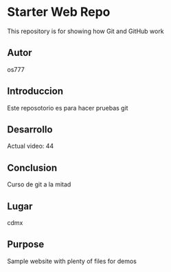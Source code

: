 # Starter Web Repo


This repository is for showing how Git and GitHub work

## Autor 

os777

## Introduccion 

Este reposotorio es para hacer pruebas git
## Desarrollo

Actual video: 44

## Conclusion

Curso de git a la mitad 

## Lugar

cdmx


## Purpose

Sample website with plenty of files for demos

